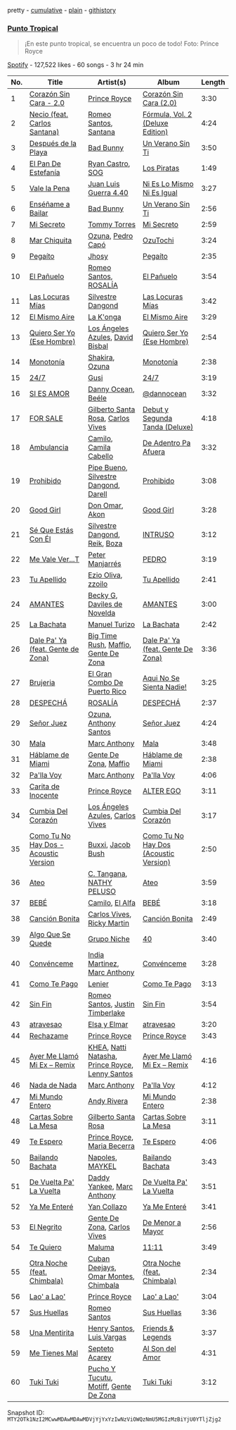 pretty - [cumulative](/playlists/cumulative/37i9dQZF1DWZ1FUX6sM67g.md) - [plain](/playlists/plain/37i9dQZF1DWZ1FUX6sM67g) - [githistory](https://github.githistory.xyz/mackorone/spotify-playlist-archive/blob/main/playlists/plain/37i9dQZF1DWZ1FUX6sM67g)

### [Punto Tropical](https://open.spotify.com/playlist/37i9dQZF1DWZ1FUX6sM67g)

> ¡En este punto tropical, se encuentra un poco de todo! Foto: Prince Royce

[Spotify](https://open.spotify.com/user/spotify) - 127,522 likes - 60 songs - 3 hr 24 min

| No. | Title | Artist(s) | Album | Length |
|---|---|---|---|---|
| 1 | [Corazón Sin Cara \- 2.0](https://open.spotify.com/track/2KYJkrhsEOmyUgeFPCHvkD) | [Prince Royce](https://open.spotify.com/artist/3MHaV05u0io8fQbZ2XPtlC) | [Corazón Sin Cara \(2.0\)](https://open.spotify.com/album/5HDywuzxDTbHC3FyKsv4bK) | 3:30 |
| 2 | [Necio \(feat\. Carlos Santana\)](https://open.spotify.com/track/3DKWF8is9hzp84aSxnhlag) | [Romeo Santos](https://open.spotify.com/artist/5lwmRuXgjX8xIwlnauTZIP), [Santana](https://open.spotify.com/artist/6GI52t8N5F02MxU0g5U69P) | [Fórmula, Vol\. 2 \(Deluxe Edition\)](https://open.spotify.com/album/17HsiXfqKUPoTP6Y5ebs1L) | 4:24 |
| 3 | [Después de la Playa](https://open.spotify.com/track/1dm6z1fWB0cErMszU25dy2) | [Bad Bunny](https://open.spotify.com/artist/4q3ewBCX7sLwd24euuV69X) | [Un Verano Sin Ti](https://open.spotify.com/album/3RQQmkQEvNCY4prGKE6oc5) | 3:50 |
| 4 | [El Pan De Estefanía](https://open.spotify.com/track/16FefzVT7e93dO2CWeuOFW) | [Ryan Castro](https://open.spotify.com/artist/7j6DKwmjbxvpQO8h914uEz), [SOG](https://open.spotify.com/artist/18dspUI6gqabm5XCC2RcUD) | [Los Piratas](https://open.spotify.com/album/4fdcBGBSQvtI1DZ0PVxqCY) | 1:49 |
| 5 | [Vale la Pena](https://open.spotify.com/track/7uC9TpGGHrAssX8NUKBqed) | [Juan Luis Guerra 4.40](https://open.spotify.com/artist/3nlpTZci9O5W8RsNoNH559) | [Ni Es Lo Mismo Ni Es Igual](https://open.spotify.com/album/0RWsJiIvRxAbmzfSTJsabn) | 3:27 |
| 6 | [Enséñame a Bailar](https://open.spotify.com/track/2NMjggapJcXXM7WccGEBUO) | [Bad Bunny](https://open.spotify.com/artist/4q3ewBCX7sLwd24euuV69X) | [Un Verano Sin Ti](https://open.spotify.com/album/3RQQmkQEvNCY4prGKE6oc5) | 2:56 |
| 7 | [Mi Secreto](https://open.spotify.com/track/0EL8nDCstXlfIUONRc8JTj) | [Tommy Torres](https://open.spotify.com/artist/264nbMzGPSkDZqTY8nXwCG) | [Mi Secreto](https://open.spotify.com/album/78zqrmLSjeNYaebSKuYzA8) | 2:59 |
| 8 | [Mar Chiquita](https://open.spotify.com/track/52AHKfP6qQ3feLjPCDTiRI) | [Ozuna](https://open.spotify.com/artist/1i8SpTcr7yvPOmcqrbnVXY), [Pedro Capó](https://open.spotify.com/artist/4QVBYiagIaa6ZGSPMbybpy) | [OzuTochi](https://open.spotify.com/album/1kjfMVBNhsDeRyAu9zbLfF) | 3:24 |
| 9 | [Pegaíto](https://open.spotify.com/track/1RFWaEBbwIZV6ZcpuZzZC8) | [Jhosy](https://open.spotify.com/artist/2qMUSKJxNaBsISPyYretDo) | [Pegaíto](https://open.spotify.com/album/0HdmTSwkvLqGCXg7VQ2pPX) | 2:35 |
| 10 | [El Pañuelo](https://open.spotify.com/track/3c7H5RL3H6jFgDTbMxGBe9) | [Romeo Santos](https://open.spotify.com/artist/5lwmRuXgjX8xIwlnauTZIP), [ROSALÍA](https://open.spotify.com/artist/7ltDVBr6mKbRvohxheJ9h1) | [El Pañuelo](https://open.spotify.com/album/6UHVdZCYgXo8xeSCw4RXp5) | 3:54 |
| 11 | [Las Locuras Mías](https://open.spotify.com/track/58sCyRSFBV0m60kbV9rtp9) | [Silvestre Dangond](https://open.spotify.com/artist/3OcvS8PzSGYMBvLdzY6g3e) | [Las Locuras Mías](https://open.spotify.com/album/0PE6hxgSMyjrsiN0MktJpL) | 3:42 |
| 12 | [El Mismo Aire](https://open.spotify.com/track/5Y0hkLkzdrTuPGWYLvm6oO) | [La K'onga](https://open.spotify.com/artist/3ghRXw2nUEH2THaL82hw8R) | [El Mismo Aire](https://open.spotify.com/album/58jn8fMK2cWTJUuVLjLJdY) | 3:29 |
| 13 | [Quiero Ser Yo \(Ese Hombre\)](https://open.spotify.com/track/6gSo55R1Kl9qN3JiD4YtzD) | [Los Ángeles Azules](https://open.spotify.com/artist/0ZCO8oVkMj897cKgFH7fRW), [David Bisbal](https://open.spotify.com/artist/5gOJTI4TusSENizxhcG7jB) | [Quiero Ser Yo \(Ese Hombre\)](https://open.spotify.com/album/2TVZbwxhpXOlmGm0nZQd6q) | 2:54 |
| 14 | [Monotonía](https://open.spotify.com/track/6G12ZafqofSq7YtrMqUm76) | [Shakira](https://open.spotify.com/artist/0EmeFodog0BfCgMzAIvKQp), [Ozuna](https://open.spotify.com/artist/1i8SpTcr7yvPOmcqrbnVXY) | [Monotonía](https://open.spotify.com/album/5pJtcJojr98hbb6KF0ImMe) | 2:38 |
| 15 | [24/7](https://open.spotify.com/track/28IydUm2BpsO9NP3lPjGvX) | [Gusi](https://open.spotify.com/artist/7GMRarEViKQmiTUMFZtrfe) | [24/7](https://open.spotify.com/album/7C6LwNsw7ClFlZZEhjkqkO) | 3:19 |
| 16 | [SI ES AMOR](https://open.spotify.com/track/7JahThtCGJ9cdn6HWTWf9S) | [Danny Ocean](https://open.spotify.com/artist/5H1nN1SzW0qNeUEZvuXjAj), [Beéle](https://open.spotify.com/artist/7a0XAaPaK2aDSqa8p3QnC7) | [@dannocean](https://open.spotify.com/album/27588WrJksr8zu7ujmRsOA) | 3:32 |
| 17 | [FOR SALE](https://open.spotify.com/track/0ZQuLDHTb6xo5y8UQb2T9X) | [Gilberto Santa Rosa](https://open.spotify.com/artist/27vNK840zYq6IfDijHPsv1), [Carlos Vives](https://open.spotify.com/artist/4vhNDa5ycK0ST968ek7kRr) | [Debut y Segunda Tanda \(Deluxe\)](https://open.spotify.com/album/4uBIS6rAEZQX8NCDgoLKq2) | 4:18 |
| 18 | [Ambulancia](https://open.spotify.com/track/5OPte07J5hRK1pTn0f7ldr) | [Camilo](https://open.spotify.com/artist/28gNT5KBp7IjEOQoevXf9N), [Camila Cabello](https://open.spotify.com/artist/4nDoRrQiYLoBzwC5BhVJzF) | [De Adentro Pa Afuera](https://open.spotify.com/album/1UTDgnpHmthIsdzSxbhpV2) | 3:32 |
| 19 | [Prohibido](https://open.spotify.com/track/7FrC84e3mKxhFA4H9Xexaf) | [Pipe Bueno](https://open.spotify.com/artist/4RXxwBtdt6k1YNyyAyiOng), [Silvestre Dangond](https://open.spotify.com/artist/3OcvS8PzSGYMBvLdzY6g3e), [Darell](https://open.spotify.com/artist/1TtXnWcUs0FCkaZDPGYHdf) | [Prohibido](https://open.spotify.com/album/2QmoW4oUr31FGEXmCPkOYJ) | 3:08 |
| 20 | [Good Girl](https://open.spotify.com/track/2Z7ulQhQLbZJYyk6U2unUK) | [Don Omar](https://open.spotify.com/artist/33ScadVnbm2X8kkUqOkC6Z), [Akon](https://open.spotify.com/artist/0z4gvV4rjIZ9wHck67ucSV) | [Good Girl](https://open.spotify.com/album/5S93JhNP9BcdtAgcCxAOLt) | 3:28 |
| 21 | [Sé Que Estás Con Él](https://open.spotify.com/track/003A7dXikhqxbT1dWXPuf3) | [Silvestre Dangond](https://open.spotify.com/artist/3OcvS8PzSGYMBvLdzY6g3e), [Reik](https://open.spotify.com/artist/0vR2qb8m9WHeZ5ByCbimq2), [Boza](https://open.spotify.com/artist/2NfSBtmWe7oPw1EmetJVso) | [INTRUSO](https://open.spotify.com/album/4K5N6FoZm9Oki26KjmLrRw) | 3:12 |
| 22 | [Me Vale Ver...T](https://open.spotify.com/track/6NXE0MUQCfWKSElHh7PaHb) | [Peter Manjarrés](https://open.spotify.com/artist/5p1D7KgsRRcS9gpQyRARrL) | [PEDRO](https://open.spotify.com/album/3H5A0XAVLqPIc6p1UyFx0q) | 3:19 |
| 23 | [Tu Apellido](https://open.spotify.com/track/2TU4tlyGdNznDYinTE7yiL) | [Ezio Oliva](https://open.spotify.com/artist/7MP3vdAhPGxCkUVgOP1Nln), [zzoilo](https://open.spotify.com/artist/7c53ZFyajVMTo08HmvoB6b) | [Tu Apellido](https://open.spotify.com/album/7CNIv4WRksLzyIKg039mj4) | 2:41 |
| 24 | [AMANTES](https://open.spotify.com/track/3Q7o2zzvXj7QiSCumjBpvu) | [Becky G](https://open.spotify.com/artist/4obzFoKoKRHIphyHzJ35G3), [Daviles de Novelda](https://open.spotify.com/artist/6E94QKXZv8BbO6QQJxcxLI) | [AMANTES](https://open.spotify.com/album/2yEEceuPovV5sAoey4GUJF) | 3:00 |
| 25 | [La Bachata](https://open.spotify.com/track/5ww2BF9slyYgNOk37BlC4u) | [Manuel Turizo](https://open.spotify.com/artist/0tmwSHipWxN12fsoLcFU3B) | [La Bachata](https://open.spotify.com/album/1TpGeAzOJgAGdPkcWl95r2) | 2:42 |
| 26 | [Dale Pa' Ya \(feat\. Gente de Zona\)](https://open.spotify.com/track/591rTyO18GKHVUbb6M0WIX) | [Big Time Rush](https://open.spotify.com/artist/0GWCNkPi54upO9WLlwjAHd), [Maffio](https://open.spotify.com/artist/5RzT7CM6Ot0sh0EHefMicV), [Gente De Zona](https://open.spotify.com/artist/2cy1zPcrFcXAJTP0APWewL) | [Dale Pa' Ya \(feat\. Gente De Zona\)](https://open.spotify.com/album/14JiS3KmsTYfDD1gPMXkUA) | 3:36 |
| 27 | [Brujeria](https://open.spotify.com/track/0k1hbeZodoEw34FAdbh8xM) | [El Gran Combo De Puerto Rico](https://open.spotify.com/artist/6nnspeopmJAG07xOxHmqTu) | [Aqui No Se Sienta Nadie!](https://open.spotify.com/album/18m4lag970uk1AMSvaUZmg) | 3:25 |
| 28 | [DESPECHÁ](https://open.spotify.com/track/5ildQOEKmJuWGl2vRkFdYc) | [ROSALÍA](https://open.spotify.com/artist/7ltDVBr6mKbRvohxheJ9h1) | [DESPECHÁ](https://open.spotify.com/album/5omNd3Mkij9C3ZeW19rRmv) | 2:37 |
| 29 | [Señor Juez](https://open.spotify.com/track/2PH533J1xudlfZ5GaHAdVX) | [Ozuna](https://open.spotify.com/artist/1i8SpTcr7yvPOmcqrbnVXY), [Anthony Santos](https://open.spotify.com/artist/06TVTkMAOR935MhkjX0i2A) | [Señor Juez](https://open.spotify.com/album/7jAArelViCK8oA7Anmlw5v) | 4:24 |
| 30 | [Mala](https://open.spotify.com/track/2kjj1x4sXh2D9ACYNnvVMn) | [Marc Anthony](https://open.spotify.com/artist/4wLXwxDeWQ8mtUIRPxGiD6) | [Mala](https://open.spotify.com/album/6w2JzY6IjHoT8KH4IuSlIY) | 3:48 |
| 31 | [Háblame de Miami](https://open.spotify.com/track/1dYV5vIMPKqkGKgxlZ5CL0) | [Gente De Zona](https://open.spotify.com/artist/2cy1zPcrFcXAJTP0APWewL), [Maffio](https://open.spotify.com/artist/5RzT7CM6Ot0sh0EHefMicV) | [Háblame de Miami](https://open.spotify.com/album/4yHi7BzkWVcF7SOIAGhJHE) | 2:38 |
| 32 | [Pa'lla Voy](https://open.spotify.com/track/05jVbjHBsX3V8OxFWlpayR) | [Marc Anthony](https://open.spotify.com/artist/4wLXwxDeWQ8mtUIRPxGiD6) | [Pa'lla Voy](https://open.spotify.com/album/7Egfnc2y2UO9Gqeh5nYzDh) | 4:06 |
| 33 | [Carita de Inocente](https://open.spotify.com/track/30oZjF87SHCd0CE0ttGm5U) | [Prince Royce](https://open.spotify.com/artist/3MHaV05u0io8fQbZ2XPtlC) | [ALTER EGO](https://open.spotify.com/album/3si9Tt0MEyLf26borb6B5p) | 3:11 |
| 34 | [Cumbia Del Corazón](https://open.spotify.com/track/4dURe03os9BAxIO0RThU28) | [Los Ángeles Azules](https://open.spotify.com/artist/0ZCO8oVkMj897cKgFH7fRW), [Carlos Vives](https://open.spotify.com/artist/4vhNDa5ycK0ST968ek7kRr) | [Cumbia Del Corazón](https://open.spotify.com/album/3mfwypID037UHlutwTYINo) | 3:17 |
| 35 | [Como Tu No Hay Dos \- Acoustic Version](https://open.spotify.com/track/4CpPFzhamJ5cuxZmBL8NTd) | [Buxxi](https://open.spotify.com/artist/08Cb5OwPZ7SrS19MNYaHqz), [Jacob Bush](https://open.spotify.com/artist/5pTsrFcYLR8Uy9f1wMUXDz) | [Como Tu No Hay Dos \(Acoustic Version\)](https://open.spotify.com/album/6LxvokuIy4HhATjbxNAXzH) | 2:50 |
| 36 | [Ateo](https://open.spotify.com/track/5xiAfKzE3mbxYbOkUZPR11) | [C\. Tangana](https://open.spotify.com/artist/5TYxZTjIPqKM8K8NuP9woO), [NATHY PELUSO](https://open.spotify.com/artist/3VHAySZQPlfGlNLslzXYpN) | [Ateo](https://open.spotify.com/album/6Re7sviVustR53KeArspwK) | 3:59 |
| 37 | [BEBÉ](https://open.spotify.com/track/7D7EH7MGyNHWSkqrszerI1) | [Camilo](https://open.spotify.com/artist/28gNT5KBp7IjEOQoevXf9N), [El Alfa](https://open.spotify.com/artist/2oQX8QiMXOyuqbcZEFsZfm) | [BEBÉ](https://open.spotify.com/album/0krfGu8Xf8xZGOeEcQUjai) | 3:18 |
| 38 | [Canción Bonita](https://open.spotify.com/track/5iF33sXejXwfTuidVHMll0) | [Carlos Vives](https://open.spotify.com/artist/4vhNDa5ycK0ST968ek7kRr), [Ricky Martin](https://open.spotify.com/artist/7slfeZO9LsJbWgpkIoXBUJ) | [Canción Bonita](https://open.spotify.com/album/0MykRhKNiatX85K4bCHL8U) | 2:49 |
| 39 | [Algo Que Se Quede](https://open.spotify.com/track/1JXcB149QtbcIpDUA6YZOB) | [Grupo Niche](https://open.spotify.com/artist/1zng9JZpblpk48IPceRWs8) | [40](https://open.spotify.com/album/1uF0bcswgdJBg2aq2r1HPk) | 3:40 |
| 40 | [Convénceme](https://open.spotify.com/track/12oFSoib1tf0r2rd1Fgsfe) | [India Martinez](https://open.spotify.com/artist/6FOpWOxsjQxKEbLiJpU1xV), [Marc Anthony](https://open.spotify.com/artist/4wLXwxDeWQ8mtUIRPxGiD6) | [Convénceme](https://open.spotify.com/album/6oxouERjg3yRQALERagHVx) | 3:28 |
| 41 | [Como Te Pago](https://open.spotify.com/track/4lkbBBumrQF1SDhQkqs0Y3) | [Lenier](https://open.spotify.com/artist/4zWFlKgU4j7ryWg5nsOmU6) | [Como Te Pago](https://open.spotify.com/album/4wsFdlinRYh4XPvMLwSgEM) | 3:13 |
| 42 | [Sin Fin](https://open.spotify.com/track/3qaHzxjNtFU7QiEuhGx70x) | [Romeo Santos](https://open.spotify.com/artist/5lwmRuXgjX8xIwlnauTZIP), [Justin Timberlake](https://open.spotify.com/artist/31TPClRtHm23RisEBtV3X7) | [Sin Fin](https://open.spotify.com/album/6bcsXfLlMTAWGWdWofzM2l) | 3:54 |
| 43 | [atravesao](https://open.spotify.com/track/00HU2RYUeBcOVJPbdOtdJ2) | [Elsa y Elmar](https://open.spotify.com/artist/5nKGeITSNCVP76muyOlszy) | [atravesao](https://open.spotify.com/album/2NQf4yrGL2SCUFvOYIKdFr) | 3:20 |
| 44 | [Rechazame](https://open.spotify.com/track/07p0kLnvfQQ2bLujHyzSGK) | [Prince Royce](https://open.spotify.com/artist/3MHaV05u0io8fQbZ2XPtlC) | [Prince Royce](https://open.spotify.com/album/5zEFCJy9kAyD8rMbBESdYh) | 3:43 |
| 45 | [Ayer Me Llamó Mi Ex – Remix](https://open.spotify.com/track/59nnGpAU3AiL2tD0o2It11) | [KHEA](https://open.spotify.com/artist/4m6ubhNsdwF4psNf3R8kwR), [Natti Natasha](https://open.spotify.com/artist/1GDbiv3spRmZ1XdM1jQbT7), [Prince Royce](https://open.spotify.com/artist/3MHaV05u0io8fQbZ2XPtlC), [Lenny Santos](https://open.spotify.com/artist/4bODqflR0Wo3i3fCwwCIPq) | [Ayer Me Llamó Mi Ex – Remix](https://open.spotify.com/album/1Sgw2Rij4RGIzFzZK2oKWE) | 4:16 |
| 46 | [Nada de Nada](https://open.spotify.com/track/4CX96IInUaO0d6COMz62Qp) | [Marc Anthony](https://open.spotify.com/artist/4wLXwxDeWQ8mtUIRPxGiD6) | [Pa'lla Voy](https://open.spotify.com/album/463Gp4DWFkicvZ3DCfgj0S) | 4:12 |
| 47 | [Mi Mundo Entero](https://open.spotify.com/track/3NSpi51nrX9BkWUHN08QAJ) | [Andy Rivera](https://open.spotify.com/artist/7hIqJfRYGBWWT1Qxu6Cpd2) | [Mi Mundo Entero](https://open.spotify.com/album/072Mfoviq24EXm7lQXzqUw) | 2:38 |
| 48 | [Cartas Sobre La Mesa](https://open.spotify.com/track/0uXqpDkoW72tss8cbja7Ew) | [Gilberto Santa Rosa](https://open.spotify.com/artist/27vNK840zYq6IfDijHPsv1) | [Cartas Sobre La Mesa](https://open.spotify.com/album/2vHiGSGYRjcoJMarvktzhi) | 3:11 |
| 49 | [Te Espero](https://open.spotify.com/track/46GsFW8AFIvi8TUDlYRlXR) | [Prince Royce](https://open.spotify.com/artist/3MHaV05u0io8fQbZ2XPtlC), [Maria Becerra](https://open.spotify.com/artist/1DxLCyH42yaHKGK3cl5bvG) | [Te Espero](https://open.spotify.com/album/6vBJJJEUCqmzaBnzwtRgPK) | 4:06 |
| 50 | [Bailando Bachata](https://open.spotify.com/track/0wJTU840o7lLDqWumgyf33) | [Napoles](https://open.spotify.com/artist/4mqcM1hVacykEmQIB0aJvO), [MAYKEL](https://open.spotify.com/artist/7Gd7D8evygezZAFemifKMC) | [Bailando Bachata](https://open.spotify.com/album/29fbzUtbrxI4VBEcH5odVx) | 3:43 |
| 51 | [De Vuelta Pa' La Vuelta](https://open.spotify.com/track/7AUhck1sPy11OExQmDDx4P) | [Daddy Yankee](https://open.spotify.com/artist/4VMYDCV2IEDYJArk749S6m), [Marc Anthony](https://open.spotify.com/artist/4wLXwxDeWQ8mtUIRPxGiD6) | [De Vuelta Pa' La Vuelta](https://open.spotify.com/album/1mFvOlraT4JKt4D7aGb9tc) | 3:51 |
| 52 | [Ya Me Enteré](https://open.spotify.com/track/4Kjll3JYjHkaOySaJyUNjH) | [Yan Collazo](https://open.spotify.com/artist/6D9rSZLgUiBRupCIsfhErW) | [Ya Me Enteré](https://open.spotify.com/album/1T4GzD73DNzvF7jx6uNdUd) | 3:41 |
| 53 | [El Negrito](https://open.spotify.com/track/3OymSyNaXj5AQI6veTh9f2) | [Gente De Zona](https://open.spotify.com/artist/2cy1zPcrFcXAJTP0APWewL), [Carlos Vives](https://open.spotify.com/artist/4vhNDa5ycK0ST968ek7kRr) | [De Menor a Mayor](https://open.spotify.com/album/2e2SQ7KNvfX4B5MinwH4Cs) | 2:56 |
| 54 | [Te Quiero](https://open.spotify.com/track/71WrR2qgwisH0tJZnI5xiQ) | [Maluma](https://open.spotify.com/artist/1r4hJ1h58CWwUQe3MxPuau) | [11:11](https://open.spotify.com/album/3YIUNL7qFE8NP3X3zaYSND) | 3:49 |
| 55 | [Otra Noche \(feat\. Chimbala\)](https://open.spotify.com/track/2mOPn2j1CpwHDPmoevW1y6) | [Cuban Deejays](https://open.spotify.com/artist/2aiM1OfMODFLUXaQgEVPK1), [Omar Montes](https://open.spotify.com/artist/3lY9Fxceu60W1rbon7PkuF), [Chimbala](https://open.spotify.com/artist/4VVEpEhC8NcR7AqNEds42U) | [Otra Noche \(feat\. Chimbala\)](https://open.spotify.com/album/3WrSZZRpIC59kGA2ALvpTA) | 2:34 |
| 56 | [Lao' a Lao'](https://open.spotify.com/track/7FERDnffKGQKul3P32Sm37) | [Prince Royce](https://open.spotify.com/artist/3MHaV05u0io8fQbZ2XPtlC) | [Lao' a Lao'](https://open.spotify.com/album/1tvJvDz3tXfhq0xfABFuU9) | 3:04 |
| 57 | [Sus Huellas](https://open.spotify.com/track/2NTMjOwveAazm5GS2wgDgw) | [Romeo Santos](https://open.spotify.com/artist/5lwmRuXgjX8xIwlnauTZIP) | [Sus Huellas](https://open.spotify.com/album/3dlSb1l960OG7kjmPvirXU) | 3:36 |
| 58 | [Una Mentirita](https://open.spotify.com/track/6ut8ePIEbWycmzEHXWU06p) | [Henry Santos](https://open.spotify.com/artist/1cUfMJtWJXfhTQvYGJQtaF), [Luis Vargas](https://open.spotify.com/artist/6Mjbr8K3MiiRMqmFIB4zWq) | [Friends & Legends](https://open.spotify.com/album/6ynC3pKZOdcjotW7NTFta1) | 3:37 |
| 59 | [Me Tienes Mal](https://open.spotify.com/track/2atJaPb759uwrX8Z2tVeNA) | [Septeto Acarey](https://open.spotify.com/artist/5Vz74ibGHBQaUa2ALDOH0v) | [Al Son del Amor](https://open.spotify.com/album/6goR8Q0XST04Tef97Gy1aB) | 4:31 |
| 60 | [Tuki Tuki](https://open.spotify.com/track/0jtuFuZNhMV142OIXPonEO) | [Pucho Y Tucutu](https://open.spotify.com/artist/6q6sntFmzW5GgUFzAagcrh), [Motiff](https://open.spotify.com/artist/5yjh35rXozitS6KLyjicLj), [Gente De Zona](https://open.spotify.com/artist/2cy1zPcrFcXAJTP0APWewL) | [Tuki Tuki](https://open.spotify.com/album/0dU3EdsJVImaGc9kYRQF9p) | 3:12 |

Snapshot ID: `MTY2OTk1NzI2MCwwMDAwMDAwMDVjYjYxYzIwNzViOWQzNmU5MGIzMzBiYjU0YTljZjg2`
